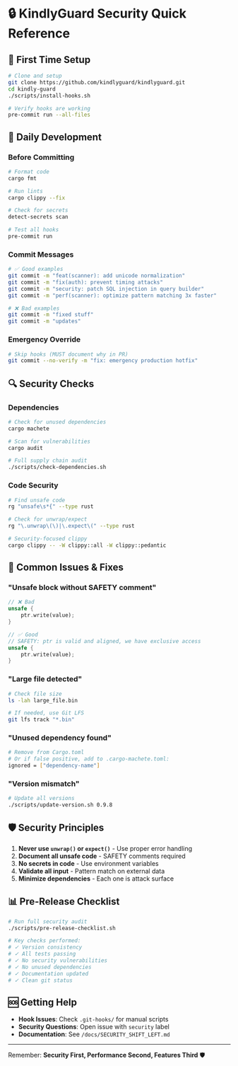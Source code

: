 # 🔒 KindlyGuard Security Quick Reference

## 🚀 First Time Setup
```bash
# Clone and setup
git clone https://github.com/kindlyguard/kindlyguard.git
cd kindly-guard
./scripts/install-hooks.sh

# Verify hooks are working
pre-commit run --all-files
```

## 📝 Daily Development

### Before Committing
```bash
# Format code
cargo fmt

# Run lints
cargo clippy --fix

# Check for secrets
detect-secrets scan

# Test all hooks
pre-commit run
```

### Commit Messages
```bash
# ✅ Good examples
git commit -m "feat(scanner): add unicode normalization"
git commit -m "fix(auth): prevent timing attacks"
git commit -m "security: patch SQL injection in query builder"
git commit -m "perf(scanner): optimize pattern matching 3x faster"

# ❌ Bad examples  
git commit -m "fixed stuff"
git commit -m "updates"
```

### Emergency Override
```bash
# Skip hooks (MUST document why in PR)
git commit --no-verify -m "fix: emergency production hotfix"
```

## 🔍 Security Checks

### Dependencies
```bash
# Check for unused dependencies
cargo machete

# Scan for vulnerabilities
cargo audit

# Full supply chain audit
./scripts/check-dependencies.sh
```

### Code Security
```bash
# Find unsafe code
rg "unsafe\s*{" --type rust

# Check for unwrap/expect
rg "\.unwrap\(\)|\.expect\(" --type rust

# Security-focused clippy
cargo clippy -- -W clippy::all -W clippy::pedantic
```

## 🚨 Common Issues & Fixes

### "Unsafe block without SAFETY comment"
```rust
// ❌ Bad
unsafe { 
    ptr.write(value);
}

// ✅ Good
// SAFETY: ptr is valid and aligned, we have exclusive access
unsafe {
    ptr.write(value);
}
```

### "Large file detected"
```bash
# Check file size
ls -lah large_file.bin

# If needed, use Git LFS
git lfs track "*.bin"
```

### "Unused dependency found"
```bash
# Remove from Cargo.toml
# Or if false positive, add to .cargo-machete.toml:
ignored = ["dependency-name"]
```

### "Version mismatch"
```bash
# Update all versions
./scripts/update-version.sh 0.9.8
```

## 🛡️ Security Principles

1. **Never use `unwrap()` or `expect()`** - Use proper error handling
2. **Document all unsafe code** - SAFETY comments required
3. **No secrets in code** - Use environment variables
4. **Validate all input** - Pattern match on external data
5. **Minimize dependencies** - Each one is attack surface

## 📊 Pre-Release Checklist
```bash
# Run full security audit
./scripts/pre-release-checklist.sh

# Key checks performed:
# ✓ Version consistency
# ✓ All tests passing  
# ✓ No security vulnerabilities
# ✓ No unused dependencies
# ✓ Documentation updated
# ✓ Clean git status
```

## 🆘 Getting Help

- **Hook Issues**: Check `.git-hooks/` for manual scripts
- **Security Questions**: Open issue with `security` label
- **Documentation**: See `/docs/SECURITY_SHIFT_LEFT.md`

---
Remember: **Security First, Performance Second, Features Third** 🛡️
